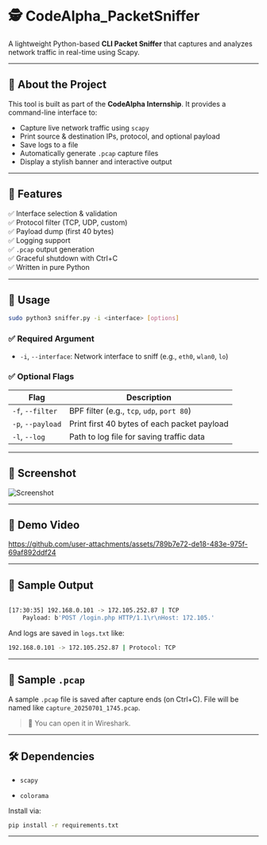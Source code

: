 # 🕵️ **CodeAlpha_PacketSniffer**

A lightweight Python-based **CLI Packet Sniffer** that captures and analyzes network traffic in real-time using Scapy.

---

## 📌 About the Project

This tool is built as part of the **CodeAlpha Internship**. It provides a command-line interface to:

- Capture live network traffic using `scapy`
- Print source & destination IPs, protocol, and optional payload
- Save logs to a file
- Automatically generate `.pcap` capture files
- Display a stylish banner and interactive output

---

## 🎯 Features

✅ Interface selection & validation  
✅ Protocol filter (TCP, UDP, custom)  
✅ Payload dump (first 40 bytes)  
✅ Logging support  
✅ `.pcap` output generation  
✅ Graceful shutdown with Ctrl+C  
✅ Written in pure Python

---

## 🧪 Usage

```bash
sudo python3 sniffer.py -i <interface> [options]
````

### ✅ Required Argument

- `-i`, `--interface`: Network interface to sniff (e.g., `eth0`, `wlan0`, `lo`)

### ✅ Optional Flags

| Flag              | Description                                 |
| ----------------- | ------------------------------------------- |
| `-f`, `--filter`  | BPF filter (e.g., `tcp`, `udp`, `port 80`)  |
| `-p`, `--payload` | Print first 40 bytes of each packet payload |
| `-l`, `--log`     | Path to log file for saving traffic data    |

---

## 📸 Screenshot

![Screenshot](assets/screenshot.png)

---

## 🎥 Demo Video

https://github.com/user-attachments/assets/789b7e72-de18-483e-975f-69af892ddf24

---

## 💾 Sample Output

```bash

[17:30:35] 192.168.0.101 -> 172.105.252.87 | TCP
    Payload: b'POST /login.php HTTP/1.1\r\nHost: 172.105.'
```

And logs are saved in `logs.txt` like:

```bash
192.168.0.101 -> 172.105.252.87 | Protocol: TCP
```

---

## 📁 Sample `.pcap`

A sample `.pcap` file is saved after capture ends (on Ctrl+C).
File will be named like `capture_20250701_1745.pcap`.

> 🧪 You can open it in Wireshark.

---

## 🛠️ Dependencies

- `scapy`

- `colorama`

Install via:

```bash
pip install -r requirements.txt
```

---
